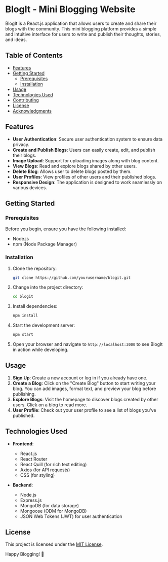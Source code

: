 # BlogIt - Mini Blogging Website

BlogIt is a React.js application that allows users to create and share their blogs with the community. This mini blogging platform provides a simple and intuitive interface for users to write and publish their thoughts, stories, and ideas.

## Table of Contents

- [Features](#features)
- [Getting Started](#getting-started)
  - [Prerequisites](#prerequisites)
  - [Installation](#installation)
- [Usage](#usage)
- [Technologies Used](#technologies-used)
- [Contributing](#contributing)
- [License](#license)
- [Acknowledgments](#acknowledgments)

## Features

- **User Authentication**: Secure user authentication system to ensure data privacy.
- **Create and Publish Blogs**: Users can easily create, edit, and publish their blogs.
- **Image Upload**: Support for uploading images along with blog content.
- **View Blogs**: Read and explore blogs shared by other users.
- **Delete Blog**: Allows user to delete blogs posted by them.
- **User Profiles**: View profiles of other users and their published blogs.
- **Responsive Design**: The application is designed to work seamlessly on various devices.

## Getting Started

### Prerequisites

Before you begin, ensure you have the following installed:

- Node.js
- npm (Node Package Manager)

### Installation

1. Clone the repository:

   ```bash
   git clone https://github.com/yourusername/blogit.git
   ```

2. Change into the project directory:

   ```bash
   cd blogit
   ```

3. Install dependencies:

   ```bash
   npm install
   ```

4. Start the development server:

   ```bash
   npm start
   ```

5. Open your browser and navigate to `http://localhost:3000` to see BlogIt in action while developing.

## Usage

1. **Sign Up**: Create a new account or log in if you already have one.
2. **Create a Blog**: Click on the "Create Blog" button to start writing your blog. You can add images, format text, and preview your blog before publishing.
3. **Explore Blogs**: Visit the homepage to discover blogs created by other users. Click on a blog to read more.
4. **User Profile**: Check out your user profile to see a list of blogs you've published.

## Technologies Used

- **Frontend**:
  - React.js
  - React Router
  - React Quill (for rich text editing)
  - Axios (for API requests)
  - CSS (for styling)

- **Backend**:
  - Node.js
  - Express.js
  - MongoDB (for data storage)
  - Mongoose (ODM for MongoDB)
  - JSON Web Tokens (JWT) for user authentication

## License

This project is licensed under the [MIT License](LICENSE).

  
Happy Blogging! 🚀
